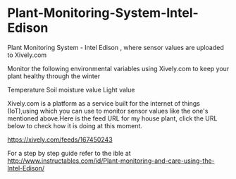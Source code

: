 # Plant-Monitoring-System-Intel-Edison
Plant Monitoring System - Intel Edison , where sensor values are uploaded to Xively.com

Monitor the following environmental variables using Xively.com to keep your plant healthy through the winter

Temperature
Soil moisture value
Light value

Xively.com is a platform as a service built for the internet of things (IoT),using which you can use to monitor sensor values like the one's mentioned above.Here is the feed URL for my house plant, click the URL below to check how it is doing at this moment.

https://xively.com/feeds/167450243

For a step by step guide refer to the ible at
http://www.instructables.com/id/Plant-monitoring-and-care-using-the-Intel-Edison/

